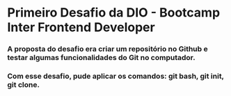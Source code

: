 # Primeiro Desafio da DIO - Bootcamp Inter Frontend Developer
### A proposta do desafio era criar um repositório no Github e testar algumas funcionalidades do Git no computador.
### Com esse desafio, pude aplicar os comandos: git bash, git init, git clone.
